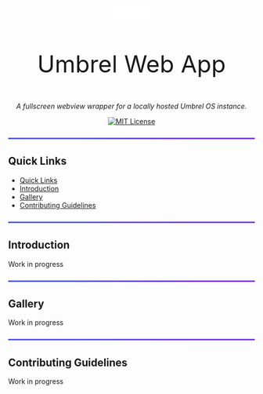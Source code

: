 <div id="top">

  <p align="center">
    <img src="https://raw.githubusercontent.com/beecho01/umbrel-web-app/refs/heads/main/docs/assets/svg/umbrel-logo.svg" alt="Umbrel Logo" width="15%">
  </p>

  <p style="font-size: xxx-large;" align="center">Umbrel Web App</p>

  <p align="center">
    <em>A fullscreen webview wrapper for a locally hosted Umbrel OS instance.</em>
  </p>

  <p align="center">
    <a href="https://opensource.org/license/mit/">
      <img src="https://img.shields.io/github/license/beecho01/umbrel-web-app?logo=opensourceinitiative&style=for-the-badge&logoColor=white&label=License&color=8257e6" alt="MIT License">
    </a>
  </p>

</div>

<img src="https://raw.githubusercontent.com/beecho01/umbrel-web-app/refs/heads/main/docs/assets/svg/line.svg" alt="line break" width="100%" height="3px">

## Quick Links

- [Quick Links](#quick-links)
- [Introduction](#introduction)
- [Gallery](#gallery)
- [Contributing Guidelines](#contributing-guidelines)

<img src="https://raw.githubusercontent.com/beecho01/umbrel-web-app/refs/heads/main/docs/assets/svg/line.svg" alt="line break" width="100%" height="3px">

## Introduction

Work in progress

<img src="https://raw.githubusercontent.com/beecho01/umbrel-web-app/refs/heads/main/docs/assets/svg/line.svg" alt="line break" width="100%" height="3px">

## Gallery

Work in progress


<img src="https://raw.githubusercontent.com/beecho01/umbrel-web-app/refs/heads/main/docs/assets/svg/line.svg" alt="line break" width="100%" height="3px">

## Contributing Guidelines

Work in progress
